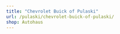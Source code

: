 ```yaml
---
title: "Chevrolet Buick of Pulaski"
url: /pulaski/chevrolet-buick-of-pulaski/
shop: Autohaus
---
```

